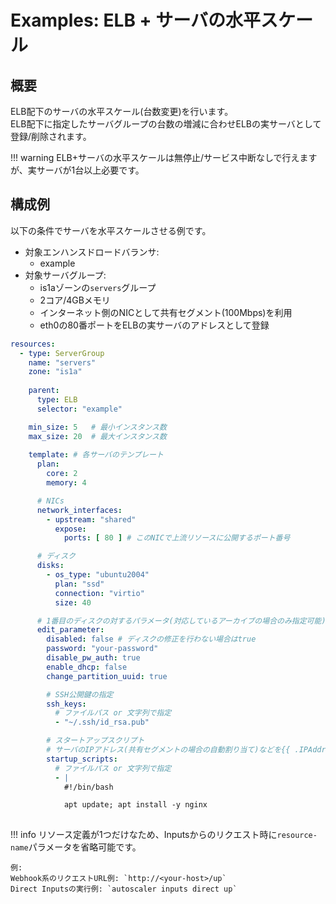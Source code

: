 # Examples: ELB + サーバの水平スケール

## 概要

ELB配下のサーバの水平スケール(台数変更)を行います。  
ELB配下に指定したサーバグループの台数の増減に合わせELBの実サーバとして登録/削除されます。

!!! warning
    ELB+サーバの水平スケールは無停止/サービス中断なしで行えますが、実サーバが1台以上必要です。  

## 構成例

以下の条件でサーバを水平スケールさせる例です。

- 対象エンハンスドロードバランサ:
    - example
- 対象サーバグループ:
    - is1aゾーンの`servers`グループ
    - 2コア/4GBメモリ
    - インターネット側のNICとして共有セグメント(100Mbps)を利用
    - eth0の80番ポートをELBの実サーバのアドレスとして登録

```yaml
resources:
  - type: ServerGroup
    name: "servers"
    zone: "is1a"
    
    parent:
      type: ELB
      selector: "example"

    min_size: 5   # 最小インスタンス数
    max_size: 20  # 最大インスタンス数
    
    template: # 各サーバのテンプレート
      plan:
        core: 2
        memory: 4

      # NICs
      network_interfaces:
        - upstream: "shared"
          expose:
            ports: [ 80 ] # このNICで上流リソースに公開するポート番号

      # ディスク
      disks:
        - os_type: "ubuntu2004"
          plan: "ssd"
          connection: "virtio"
          size: 40

      # 1番目のディスクの対するパラメータ(対応しているアーカイブの場合のみ指定可能)
      edit_parameter:
        disabled: false # ディスクの修正を行わない場合はtrue
        password: "your-password"
        disable_pw_auth: true
        enable_dhcp: false
        change_partition_uuid: true

        # SSH公開鍵の指定
        ssh_keys:
          # ファイルパス or 文字列で指定
          - "~/.ssh/id_rsa.pub"

        # スタートアップスクリプト
        # サーバのIPアドレス(共有セグメントの場合の自動割り当て)などを{{ .IPAddress}}のようなGoのテンプレートで利用可能
        startup_scripts:
          # ファイルパス or 文字列で指定
          - |
            #!/bin/bash

            apt update; apt install -y nginx
            
```

!!! info
リソース定義が1つだけなため、Inputsからのリクエスト時に`resource-name`パラメータを省略可能です。

    例:  
    Webhook系のリクエストURL例: `http://<your-host>/up`  
    Direct Inputsの実行例: `autoscaler inputs direct up`  

